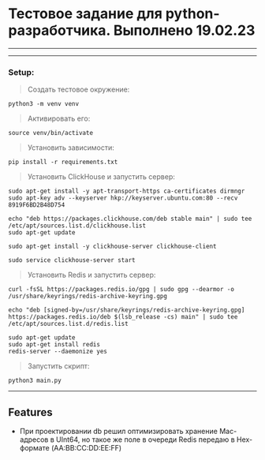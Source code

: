 Тестовое задание для python-разработчика. Выполнено 19.02.23
========================
-------------------------
***
### Setup:

>Создать тестовое окружение:

    python3 -m venv venv
>Активировать его:

    source venv/bin/activate
>Установить зависимости:

    pip install -r requirements.txt
>Установить ClickHouse и запустить сервер:

    sudo apt-get install -y apt-transport-https ca-certificates dirmngr
    sudo apt-key adv --keyserver hkp://keyserver.ubuntu.com:80 --recv 8919F6BD2B48D754

    echo "deb https://packages.clickhouse.com/deb stable main" | sudo tee /etc/apt/sources.list.d/clickhouse.list
    sudo apt-get update
<!-- БЕЗ ПАРОЛЯ-->
    sudo apt-get install -y clickhouse-server clickhouse-client

    sudo service clickhouse-server start
>Установить Redis и запустить сервер:

    curl -fsSL https://packages.redis.io/gpg | sudo gpg --dearmor -o /usr/share/keyrings/redis-archive-keyring.gpg

    echo "deb [signed-by=/usr/share/keyrings/redis-archive-keyring.gpg] https://packages.redis.io/deb $(lsb_release -cs) main" | sudo tee /etc/apt/sources.list.d/redis.list

    sudo apt-get update
    sudo apt-get install redis
    redis-server --daemonize yes
>Запустить скрипт:

    python3 main.py
___
Features
-------------------------
* При проектировании db решил оптимизировать хранение Mac-адресов в UInt64, но такое же поле в очереди Redis передаю в Hex-формате (AA:BB:CC:DD:EE:FF)
